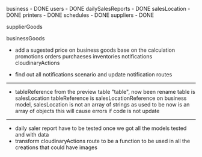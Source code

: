 business - DONE
users - DONE
dailySalesReports - DONE
salesLocation - DONE
printers - DONE
schedules - DONE
suppliers - DONE

supplierGoods

businessGoods
- add a sugested price on business goods base on the calculation
promotions
orders
purchaeses
inventories
notifications
cloudinaryActions

- find out all notifications scenario and update notification routes

*****************************************************************************
- tableReference from the preview table "table", now been rename
table is salesLocation
tableReference is salesLocationReference
on business model, salesLocation is not an array of strings as used to be
now is an array of objects
this will cause errors if code is not update
*****************************************************************************

- daily saler report have to be tested once we got all the models tested and with data
- transform cloudinaryActions route to be a function to be used in all the creations that could have images